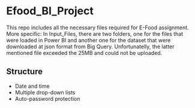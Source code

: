 # Efood_BI_Project
This repo includes all the necessary files required for E-Food assignment.
More specific:
In Input_Files, there are two folders, one for the files that were loaded in Power BI and another one for the dataset that were downloaded at json format from Big Query. Unfortunatelly, the latter mentioned file exceeded the 25MB and could not be uploaded. 

## Structure										
- Date and time 
- Multiple drop-down lists
- Auto-password protection					
